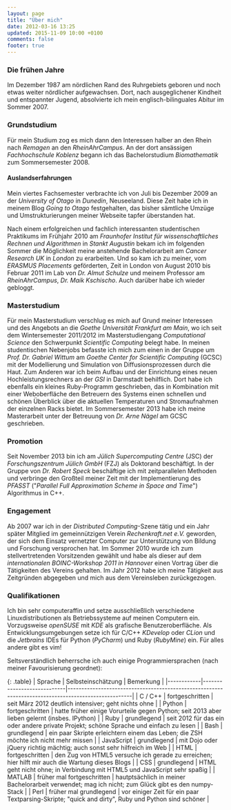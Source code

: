 ```yaml
---
layout: page
title: "Über mich"
date: 2012-03-16 13:25
updated: 2015-11-09 10:00 +0100
comments: false
footer: true
---
```


### Die frühen Jahre
Im Dezember 1987 am nördlichen Rand des Ruhrgebiets geboren und noch etwas
weiter nördlicher aufgewachsen. Dort, nach ausgeglichener Kindheit und
entspannter Jugend, absolvierte ich mein englisch-bilinguales Abitur im Sommer
2007.

### Grundstudium
Für mein Studium zog es mich dann den Interessen halber an den Rhein nach
*Remagen* an den *RheinAhrCampus*.
An der dort ansässigen *Fachhochschule Koblenz* begann ich das Bachelorstudium
*Biomathematik* zum Sommersemester 2008.

#### Auslandserfahrungen
Mein viertes Fachsemester verbrachte ich von Juli bis Dezember 2009 an der
*University of Otago* in *Dunedin*, Neuseeland.
Diese Zeit habe ich in meinem Blog *Going to Otago* festgehalten, das bisher
sämtliche Umzüge und Umstrukturierungen meiner Webseite tapfer überstanden hat.

Nach einem erfolgreichen und fachlich interessanten studentischen Praktikums im
Frühjahr 2010 am *Fraunhofer Institut für wissenschaftliches Rechnen und
Algorithmen* in *Stankt Augustin* bekam ich im folgenden Sommer die Möglichkeit
meine anstehende Bachelorarbeit am *Cancer Research UK* in *London* zu
erarbeiten.
Und so kam ich zu meiner, vom *ERASMUS Placements* geförderten, Zeit in London
von August 2010 bis Februar 2011 im Lab von *Dr. Almut Schulze* und meinem
Professor am *RheinAhrCampus*, *Dr. Maik Kschischo*.
Auch darüber habe ich wieder gebloggt.

### Masterstudium
Für mein Masterstudium verschlug es mich auf Grund meiner Interessen und des
Angebots an die *Goethe Universität Frankfurt am Main*, wo ich seit dem
Wintersemester 2011/2012 im Masterstudiengang *Computational Science* den
Schwerpunkt *Scientific Computing* belegt habe.
In meinen studentischen Nebenjobs befasste ich mich zum einen in der Gruppe um
*Prof. Dr. Gabriel Wittum* am *Goethe Center for Scientific Computing* (GCSC)
mit der Modellierung und Simulation von Diffusionsprozessen durch die Haut.
Zum Anderen war ich beim Aufbau und der Einrichtung eines neuen
Hochleistungsrechners an der *GSI* in Darmstadt behilflich.
Dort habe ich ebenfalls ein kleines Ruby-Programm geschrieben, das in
Kombination mit einer Weboberfläche den Betreuern des Systems einen schnellen
und schönen Überblick über die aktuellen Temperaturen und Stromaufnahmen der
einzelnen Racks bietet.
Im Sommersemester 2013 habe ich meine Masterarbeit unter der Betreuung von
*Dr. Arne Nägel* am GCSC geschrieben.

### Promotion
Seit November 2013 bin ich am *Jülich Supercomputing Centre* (JSC) der
*Forschungszentrum Jülich GmbH* (FZJ) als Doktorand beschäftigt.
In der Gruppe von *Dr. Robert Speck* beschäftige ich mit zeitparallelen Methoden
und verbringe den Großteil meiner Zeit mit der Implementierung des *PFASST*
("*Parallel Full Approximation Scheme in Space and Time*") Algorithmus in C++.

### Engagement
Ab 2007 war ich in der *Distributed Computing*-Szene tätig und ein Jahr später
Mitglied im gemeinnützigen Verein *Rechenkraft.net e.V.* geworden, der sich dem
Einsatz vernetzter Computer zur Unterstützung von Bildung und Forschung
versprochen hat.
Im Sommer 2010 wurde ich zum stellvertretenden Vorsitzenden gewählt und habe als
dieser auf dem *internationalen BOINC-Workshop 2011 in Hannover* einen Vortrag
über die Tätigkeiten des Vereins gehalten.
Im Jahr 2012 habe ich meine Tätigkeit aus Zeitgründen abgegeben und mich aus dem
Vereinsleben zurückgezogen.

### Qualifikationen
Ich bin sehr computeraffin und setze ausschließlich verschiedene
Linuxdistributionen als Betriebssysteme auf meinen Computern ein.
Vorzugsweise *openSUSE* mit *KDE* als grafische Benutzeroberfläche.
Als Entwicklungsumgebungen setze ich für C/C++ *KDevelop* oder *CLion*
und die *Jetbrains* IDEs für Python (*PyCharm*) und Ruby (*RubyMine*) ein.
Für alles andere gibt es vim!

Seltsverständlich beherrsche ich auch einige Programmiersprachen (nach meiner
Favourisierung geordnet):

{: .table}
| Sprache    | Selbsteinschätzung         | Bemerkung                                                                                           |
|------------|----------------------------|-----------------------------------------------------------------------------------------------------|
| C / C++    | fortgeschritten            | seit März 2012 deutlich intensiver; geht nichts ohne                                                |
| Python     | fortgeschritten            | hatte früher einige Vorurteile gegen Python; seit 2013 aber lieben gelernt (insbes. IPython)        |
| Ruby       | grundlegend                | seit 2012 für das ein oder andere private Projekt; schöne Sprache und einfach zu lesen              |
| Bash       | grundlegend                | ein paar Skripte erleichtern einem das Leben; die ZSH möchte ich nicht mehr missen                  |
| JavaScript | grundlegend                | mit Dojo oder jQuery richtig mächtig; auch sonst sehr hilfreich im Web                              |
| HTML       | fortgeschritten            | den Zug von HTML5 versuche ich gerade zu erreichen; hier hilft mir auch die Wartung dieses Blogs    |
| CSS        | grundlegend                | HTML geht nicht ohne; in Verbindung mit HTML5 und JavaScript sehr spaßig                            |
| MATLAB     | früher mal fortgeschritten | hautptsächlich in meiner Bachelorarbeit verwendet; mag ich nicht; zum Glück gibt es den numpy-Stack |
| Perl       | früher mal grundlegend     | vor einiger Zeit für ein paar Textparsing-Skripte; "quick and dirty", Ruby und Python sind schöner  |
